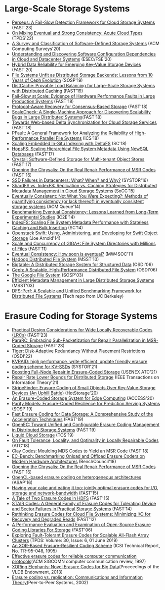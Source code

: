 # Large-Scale Storage Systems
- [Perseus: A Fail-Slow Detection Framework for Cloud Storage Systems](https://www.usenix.org/conference/fast23/presentation/lu) (FAST'23)
- [On Mixing Eventual and Strong Consistency: Acute Cloud Types](https://arxiv.org/pdf/1905.11762.pdf) (TPDS'22)
- [A Survey and Classification of Software-Defined Storage Systems](http://www.di.fc.ul.pt/~bessani/publications/acmcsur20-sds-survey.pdf) (ACM Computing Surveys'20)
- [Understanding and Discovering Software Configuration Dependencies in Cloud and Datacenter Systems](https://www.cs.cornell.edu/~legunsen/pubs/ChenETAL20CDep.pdf) (ESEC/FSE'20)
- [Hybrid Data Reliability for Emerging Key-Value Storage Devices](https://dl.acm.org/doi/10.5555/3386691.3386721) (FAST'20)
- [File Systems Unfit as Distributed Storage Backends: Lessons from 10 Years of Ceph Evolution](https://dl.acm.org/doi/pdf/10.1145/3341301.3359656) (SOSP'19)
- [DistCache: Provable Load Balancing for Large-Scale Storage Systems with Distributed Caching](https://www.usenix.org/system/files/fast19-liu.pdf) (FAST'19)
- [Fail-Slow at Scale: Evidence of Hardware Performance Faults in Large Production Systems](https://www.usenix.org/system/files/conference/fast18/fast18-gunawi.pdf) (FAST'18)
- [Protocol-Aware Recovery for Consensus-Based Storage](https://www.usenix.org/system/files/conference/fast18/fast18-alagappan.pdf) (FAST'18)
- [ScaleCheck: A Single-Machine Approach for Discovering Scalability Bugs in Large Distributed Systems](https://www.usenix.org/system/files/fast19-stuardo.pdf)(FAST'18)
- [Towards Web-based Delta Synchronization for Cloud Storage Services](https://www.usenix.org/system/files/conference/fast18/fast18-xiao.pdf) (FAST'18)
- [PFault: A General Framework for Analyzing the Reliability of High-Performance Parallel File Systems](https://www.ece.iastate.edu/~mai/docs/papers/2018_ICS_PFault.pdf) (ICS'18)
- [Scaling Embedded In-Situ Indexing with DeltaFS](https://www.pdl.cmu.edu/PDL-FTP/CloudComputing/deltafs_sc18.pdf) (SC'18)
- [HopsFS: Scaling Hierarchical File System Metadata Using NewSQL Databases](https://www.usenix.org/system/files/conference/fast17/fast17-niazi.pdf) (FAST'17)
- [Crystal: Software-Defined Storage for Multi-tenant Object Stores](https://www.usenix.org/system/files/conference/fast17/fast17-gracia-tinedo.pdf) (FAST'17)
- [Opening the Chrysalis: On the Real Repair Performance of MSR Codes](https://dl.acm.org/doi/10.5555/2930583.2930590) (FAST'16)
- [SSD Failures in Datacenters: What? When? and Why?](https://dl.acm.org/doi/10.1145/2928275.2928278) (SYSTOR'16)
- [ShardFS vs. IndexFS: Replication vs. Caching Strategies for Distributed Metadata Management in Cloud Storage Systems](http://www.cs.cmu.edu/~qingzhen/files/shardfs_socc15.pdf) (SoCC'15)
- [Eventually Consistent: Not What You Were Expecting?: Methods of quantifying consistency (or lack thereof) in eventually consistent storage systems](https://dl.acm.org/doi/pdf/10.1145/2576966.2582994) (ACM Queue'14)
- [Benchmarking Eventual Consistency: Lessons Learned from Long-Term Experimental Studies](https://ieeexplore.ieee.org/stamp/stamp.jsp?tp=&arnumber=6903457) (IC2E'14)
- [IndexFS: Scaling File System Metadata Performance with Stateless Caching and Bulk Insertion](https://www.pdl.cmu.edu/PDL-FTP/FS/IndexFS-SC14.pdf) (SC'14)
- [Openstack Swift: Using, Administering, and Developing for Swift Object Storage](https://oiipdf.com/openstack-swift) (Joe Arnold'14)
- [Scale and Concurrency of GIGA+: File System Directories with Millions of Files](https://www.usenix.org/legacy/event/fast11/tech/full_papers/PatilNew.pdf) (FAST'11)
- [Eventual Consistency: How soon is eventual?](https://dl.acm.org/doi/pdf/10.1145/2093185.2093186) (MW4SOC'11)
- [Hadoop Distributed File System](http://citeseerx.ist.psu.edu/viewdoc/download?doi=10.1.1.178.989&rep=rep1&type=pdf) (MSST'10)
- [Bigtable: A Distributed Storage System for Structured Data](https://static.googleusercontent.com/media/research.google.com/en//archive/bigtable-osdi06.pdf) (OSDI'06)
- [Ceph: A Scalable, High-Performance Distributed File System](https://www.crss.ucsc.edu/media/pubs/6ebbf2736ae06c66f1293b5e431082410f41f83f.pdf) (OSDI'06)
- [The Google File System](https://static.googleusercontent.com/media/research.google.com/en//archive/gfs-sosp2003.pdf) (SOSP'03)
- [Efficient Metadata Management in Large Distributed Storage Systems](http://citeseerx.ist.psu.edu/viewdoc/download?doi=10.1.1.13.2537&rep=rep1&type=pdf) (MSST'03)
- [DFS-Perf: A Scalable and Unified Benchmarking Framework for Distributed File Systems](https://www2.eecs.berkeley.edu/Pubs/TechRpts/2016/EECS-2016-133.pdf) (Tech repo from UC Berkeley)

# Erasure Coding for Storage Systems
- [Practical Design Considerations for Wide Locally Recoverable Codes (LRCs)](https://www.usenix.org/conference/fast23/presentation/kadekodi) (FAST'23)
- [ParaRC: Embracing Sub-Packetization for Repair Parallelization in MSR-Coded Storage](https://www.usenix.org/conference/fast23/presentation/li-xiaolu) (FAST'23)
- [Tiger: Disk-Adaptive Redundancy Without Placement Restrictions](https://www.usenix.org/conference/osdi22/presentation/kadekodi) (OSDI'22)
- [KVRAID: high performance, write efficient, update friendly erasure coding scheme for KV-SSDs](https://dl.acm.org/doi/pdf/10.1145/3456727.3463781?casa_token=VdzLOeNageMAAAAA:mbwg25uWdNJJX9MXZ50m7oInH7SukC6Lj32StY888RnAD8g7IPuJPB-Pzl9U0a9Ni1yQlL6ZXO0d) (SYSTOR'21)
- [Boosting Full-Node Repair in Erasure-Coded Storage](https://www.usenix.org/system/files/atc21-lin.pdf#:~:text=Therefore%2C%20how%20to%20seamlessly%20deploy%20existing%20repair%20approaches,repair%20algorithms%20to%20speed%20up%20a%20full-node%20repair.) (USENEX ATC'21)
- [Repair Rate Lower Bounds for Distributed Storage](https://ieeexplore.ieee.org/document/9333674) (IEEE Transactions on Information Theory'21)
- [StripeFinder: Erasure Coding of Small Objects Over Key-Value Storage Devices (An Uphill Battle)](https://www.usenix.org/conference/hotstorage20/presentation/maheshwari) (HotStorage'20)
- [An Erasure-Coded Storage System for Edge Computing](https://ieeexplore.ieee.org/document/9097196) (ACCESS'20)
- [Parity Models: Erasure-Coded Resilience for Prediction Serving Systems](https://dl.acm.org/doi/10.1145/3341301.3359654) (SOSP'19)
- [Fast Erasure Coding for Data Storage: A Comprehensive Study of the Acceleration Techniques](https://dl.acm.org/doi/10.1145/3375554) (FAST'19)
- [OpenEC: Toward Unified and Configurable Erasure Coding Management in Distributed Storage Systems](https://www.usenix.org/conference/fast19/presentation/li) (FAST'19)
- [Liquid Cloud Storage](https://dl.acm.org/doi/abs/10.1145/3281276) (TOS'19)
- [On Fault Tolerance, Locality, and Optimality in Locally Repairable Codes](https://www.usenix.org/system/files/conference/atc18/atc18-kolosov.pdf) (ATC'18)
- [Clay Codes: Moulding MDS Codes to Yield an MSR Code](https://www.usenix.org/conference/fast18/presentation/vajha) (FAST'18)
- [EC-Bench: Benchmarking Onload and Offload Erasure Coders on Modern Hardware Architectures](https://dl.acm.org/doi/abs/10.1007/978-3-030-32813-9_18) (BenchCouncil'18)
- [Opening the Chrysalis: On the Real Repair Performance of MSR Codes](https://www.usenix.org/conference/fast16/technical-sessions/presentation/pamies-juarez) (FAST'16)
- [OpenCL-based erasure coding on heterogeneous architectures](https://ieeexplore.ieee.org/document/7760770) (ASAP'16)
- [Having your cake and eating it too: jointly optimal erasure codes for I/O, storage and network-bandwidth](https://dl.acm.org/doi/10.5555/2750482.2750489) (FAST'15)
- [A Tale of Two Erasure Codes in HDFS](https://dl.acm.org/doi/10.5555/2750482.2750499) (FAST'15)
- [STAIR Codes: A General Family of Erasure Codes for Tolerating Device and Sector Failures in Practical Storage Systems](https://dl.acm.org/action/doSearch?AllField=STAIR+Codes%3A+A+General+Family+of+Erasure+Codes+for+Tolerating+Device+and+Sector+Failures+in+Practical+Storage+Systems) (FAST'14)
- [Rethinking Erasure Codes for Cloud File Systems: Minimizing I/O for Recovery and Degraded Reads](https://dl.acm.org/doi/10.5555/2208461.2208481) (FAST'12)
- [A Performance Evaluation and Examination of Open-Source Erasure Coding Libraries For Storage](https://www.usenix.org/conference/fast-09/performance-evaluation-and-examination-open-source-erasure-coding-libraries) (FAST'06)
- [Exploring Fault-Tolerant Erasure Codes for Scalable All-Flash Array Clusters](https://arxiv.org/pdf/1906.08602) (TPDS: Volume: 30, Issue: 6, 01 June 2019)
- [An XOR-Based Erasure-Resilient Coding Scheme](https://www.cs.utexas.edu/~diz/Sub%20Websites/Research/An_XOR_based_erasure_resilient_coding_scheme.pdf) (ICSI Technical Report, No. TR-95-048, 1995)
- [Effective erasure codes for reliable computer communication protocols](https://dl.acm.org/doi/10.1145/263876.263881)(ACM SIGCOMN computer communication review, 1997)
- [XORing Elephants: Novel Erasure Codes for Big Data](https://www.vldb.org/pvldb/vol6/p325-sathiamoorthy.pdf)(Proceedings of the VLDB Endowment, 2013)
- [Erasure coding vs. replication: Communications and Information Theory](https://dl.acm.org/doi/10.5555/646334.687814)(Peer-to-Peer Systems, 2002)
